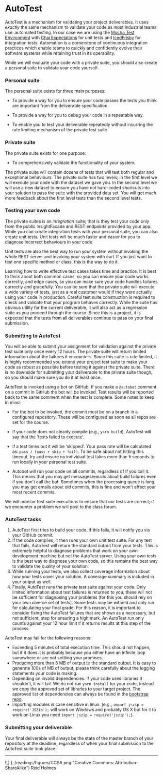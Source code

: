 # AutoTest

AutoTest is a mechanism for validating your project deliverables. It uses _exactly_ the same mechanism to validate your code as most industrial teams use: automated testing. In our case we are using the [Mocha Test Environment](https://mochajs.org/) with [Chai Expectations](http://chaijs.com/api/bdd/) for unit tests and [IcedFrisby](https://www.npmjs.com/package/icedfrisby) for integration tests. Automation is a cornerstone of continuous integration practices which enable teams to quickly and confidently evolve their software systems while retaining trust in its operability.

While we will evaluate your code with a private suite, you should also create a personal suite to validate your code yourself.

### Personal suite

The personal suite exists for three main purposes: 

* To provide a way for you to ensure your code passes the tests _you_ think are important from the deliverable specification.

* To provide a way for you to debug your code in a repeatable way.

* To enable you to test your deliverable repeatedly without incurring the rate limiting mechanism of the private test suite.

### Private suite

The private suite exists for one purpose:

* To comprehensively validate the functionality of your system. 

The private suite will contain dozens of tests that will test both regular and exceptional behaviours. The private suite has two levels; in the first level we will execute your code with the dataset we gave you. In the second level we will use a new dataset to ensure you have not hard-coded shortcuts into your solution to pass the suite with the provided data set. You will get much more feedback about the first level tests than the second level tests.

### Testing your own code

The private suites is an *integration* suite; that is they test your code only from the public InsightFacade and REST endpoints provided by your app. While you can create integration tests with your personal suite, you can also create unit tests. Unit tests will be much faster and easier for you to diagnose incorrect behaviours in your code. 

Unit tests are also the best way to run your system without invoking the whole REST server and invoking your system with curl. If you just want to test one specific method or class, this is the way to do it.

Learning how to write effective test cases takes time and practice. It is best to think about both common cases, so you can ensure your code works correctly, and edge cases, so you can make sure your code handles failures correctly and gracefully. You can be sure that the private suite will execute a wide variety of tests, just as a real customer would if they were actually using your code in production. Careful test suite construction is required to check and validate that your program behaves correctly. While the suite has obvious utility for the current deliverable, it will also act as a regression suite as you proceed through the course. Since this is a project, it is expected that the tests from all deliverables continue to pass on your final submission.

### Submitting to AutoTest

You will be able to submit your assignment for validation against the private test suite only once every 12 hours. The private suite will return limited information about the failures it encounters. Since this suite is rate limited, it is highly recommended you extend your project test suite to make your code as robust as possible before testing it against the private suite. There is no downside for submitting your deliverable to the private suite though, so you should make sure you do it at least once.

AutoTest is invoked using a bot on GitHub. If you make a ```@autobot``` comment on a commit in GitHub the bot will be invoked. Test results will be reported back to the same comment when the test is complete. Some notes to keep in mind:

* For the bot to be invoked, the commit must be on a branch in a configured repository. These will be configured as soon as all repos are set for the course.

* If your code does not cleanly compile (e.g., ```yarn build```), AutoTest will say that the 'tests failed to execute'.

* If a test times out it will be 'skipped'. Your pass rate will be calculated as: ```pass / (pass + skip + fail)```. To be safe about not hitting this timeout, try and ensure no individual test takes more than 5 seconds to run locally in your personal test suite.

* Autobot will run your code on all commits, regardless of if you call it. This means that you may get messages/emails about build failures even if you don't call the bot. Sometimes when the processing queue is long, you may get emails about old commits, this is fine and won't affect your most recent commits.

We will monitor test suite executions to ensure that our tests are correct; if we encounter a problem we will post to the class forum.

### AutoTest tasks

1. AutoTest first tries to build your code. If this fails, it will notify you via your GitHub commit.
1. If the code compiles, it then runs your own unit test suite. For any test that fails, AutoTest will return the standard output from your tests. This is extremely helpful to diagnose problems that work on your own development machine but not the AutoTest server. Using your own tests is the best way to diagnose your own code, so this remains the best way to validate the quality of your solution.
1. While running your tests, we also collect coverage information about how your tests cover your solution. A coverage summary is included in your output as well.
1. Finally, AutoTest runs the private test suite against your code. Only limited information about test failures is returned to you; these will not be sufficient for diagnosing your problems (for this you should rely on your own diverse set of tests). Some tests may be witheld and only run for calculating your final grade. For this reason, it is important to consider fixing the AutoTest failures that are shown as a necessary, but not sufficient, step for ensuring a high mark. An AutoTest run only counts against your 12 hour limit if it returns results at this step of the process.

AutoTest may fail for the following reasons:

* Exceeding 5 minutes of total execution time. This should not happen, but if it does it is probably because you either have an infinite loop somewhere or are not settling your promises.
* Producing more than 5 MB of output to the standard output. It is easy to generate 100s of MB of output; please think carefully about the logging statements your code is making.
* Depending on invalid dependencies. If your code uses libraries it shouldn't, it will fail. We do not run ```yarn install``` for your code, instead we copy the approved set of libraries to your target project. The approved list of dependencies can always be found in the [bootstrap repo](https://github.com/CS310-2017Jan/bootstrap/blob/master/package.json).
* Importing modules is case sensitive in linux. (e.g., ```import jszip = require('JSZip');``` will work on Windows and probably OS X but for it to work on Linux you need ```import jszip = require('jszip');```).

### Submitting your deliverable

Your final deliverable will always be the state of the master branch of your repository at the deadline, regardless of when your final submission to the AutoTest suite took place.


---
![] (../readings/figures/CCSA.png "Creative Commons: Attribution-ShareAlike") Reid Holmes
